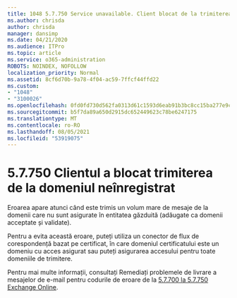 ```yaml
---
title: 1048 5.7.750 Service unavailable. Client blocat de la trimiterea de la domenii neînregistrate
ms.author: chrisda
author: chrisda
manager: dansimp
ms.date: 04/21/2020
ms.audience: ITPro
ms.topic: article
ms.service: o365-administration
ROBOTS: NOINDEX, NOFOLLOW
localization_priority: Normal
ms.assetid: 8cf6d70b-9a78-4f04-ac59-7ffcf44ffd22
ms.custom:
- "1048"
- "3100026"
ms.openlocfilehash: 0fd0fd730d562fa0313d61c1593d6eab91b3bc8cc15ba277e9cd4e4deb6901bd
ms.sourcegitcommit: b5f7da89a650d2915dc652449623c78be6247175
ms.translationtype: MT
ms.contentlocale: ro-RO
ms.lasthandoff: 08/05/2021
ms.locfileid: "53919075"
---
```

# <a name="57750-client-blocked-from-sending-from-unregistered-domain"></a>5.7.750 Clientul a blocat trimiterea de la domeniul neînregistrat

Eroarea apare atunci când este trimis un volum mare de mesaje de la domenii care nu sunt asigurate în entitatea găzduită (adăugate ca domenii acceptate și validate).

Pentru a evita această eroare, puteți utiliza un conector de flux de corespondență bazat pe certificat, în care domeniul certificatului este un domeniu cu acces asigurat sau puteți asigurarea accesului pentru toate domeniile de trimitere.

Pentru mai multe informații, consultați Remediați problemele de livrare a mesajelor de e-mail pentru codurile de eroare de la [5.7.700 la 5.7.750 Exchange Online](https://go.microsoft.com/fwlink/?linkid=2164955).